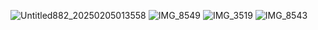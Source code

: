 ![Untitled882_20250205013558](https://github.com/user-attachments/assets/fc2e9a6a-71d4-4ed5-a98a-254cf9278697)
![IMG_8549](https://github.com/user-attachments/assets/0aee1b13-8624-4065-a10a-f7ed2d4c1130)
![IMG_3519](https://github.com/user-attachments/assets/b4b56b60-e1e5-492d-b2da-4d269ccff4ab)
![IMG_8543](https://github.com/user-attachments/assets/8a01ce1f-098d-49c1-9377-dd2d67a1ee23)

